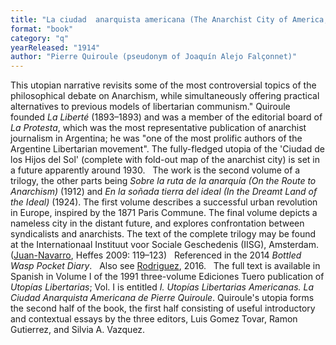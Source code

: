 ```yaml
---
title: "La ciudad  anarquista americana (The Anarchist City of America; not yet translated)"
format: "book"
category: "q"
yearReleased: "1914"
author: "Pierre Quiroule (pseudonym of Joaquín Alejo Falçonnet)"
---
```

This utopian narrative  revisits some of the most controversial topics of the philosophical debate on  Anarchism, while simultaneously offering practical alternatives to previous  models of libertarian communism." Quiroule  founded _La Liberté_ (1893–1893) and was a member of the editorial board of _La Protesta_, which was the most  representative publication of anarchist journalism in Argentina; he was "one of  the most prolific authors of the Argentine Libertarian movement". The  fully-fledged utopia of the 'Ciudad de los Hijos del Sol' (complete with  fold-out map of the anarchist city) is  set in a future apparently around 1930.
 
The work is the second  volume of a trilogy, the other parts being _Sobre la ruta de la anarquía  (On the Route to Anarchism)_ (1912) and _En la  soñada tierra del ideal (In the Dreamt Land of the Ideal)_ (1924).  The first volume describes a  successful urban revolution in Europe, inspired by the 1871 Paris Commune. The  final volume depicts a nameless city in the distant future, and explores  confrontation between syndicalists and anarchists. The text of the complete  trilogy may be found at the Internationaal Instituut voor Sociale Geschedenis (IISG),  Amsterdam. (<a href="http://www.christiebooks.com/PDFs/AnarchistCityofAmerica.pdf">Juan-Navarro</a>, Heffes 2009: 119–123)
 
Referenced in the 2014 _Bottled Wasp Pocket  Diary_.
 
Also see <a href="http://publish.lib.umd.edu/scifi/article/view/278/41">Rodriguez</a>, 2016.
 
The full text is available in Spanish in  Volume I of the 1991 three-volume Ediciones Tuero publication of _Utopías  Libertarias_; Vol. I is entitled _I. Utopías Libertarias Americanas. La  Ciudad Anarquista Americana de Pierre Quiroule_. Quiroule's utopia forms the  second half of the book, the first half consisting of useful introductory and  contextual essays by the three editors, Luis Gomez Tovar, Ramon Gutierrez, and  Silvia A. Vazquez.
 
 
